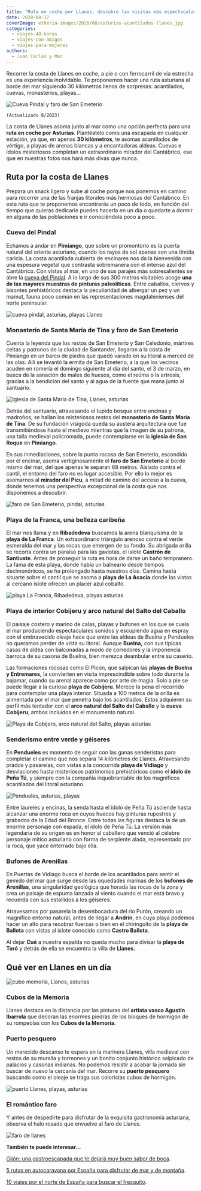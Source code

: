 ```yaml
---
title: "Ruta en coche por Llanes, descubre las visitas más espectaculares"
date: 2020-08-17
coverImage: etheria-images/2020/08/asturias-acantilados-llanes.jpg
categories: 
  - viajes-48-horas
  - viajes-con-amigas
  - viajes-para-mujeres
authors: 
  - Juan Carlos y Mar
---
```


Recorrer la costa de Llanes en coche, a pie o con ferrocarril de vía estrecha es una 
experiencia inolvidable. Te proponemos hacer una ruta asturiana al borde del mar 
siguiendo 30 kilómetros llenos de sorpresas: acantilados, cuevas, monasterios, playas... 

![Cueva Pindal y faro de San Emeterio](etheria-images/2020/08/asturias-playas-llanes-900x480.jpg "Entorno de la Cueva Pindal, un gran atractivo de la costa de Llanes.")

```
(Actualizado 8/2023)
```

La costa de Llanes asoma junto al mar como una opción perfecta para una **ruta en coche 
por Asturias**. Plantéatelo como una escapada en cualquier estación, ya que, en apenas 
**30 kilómetros**, te asomas acantilados de vértigo, a playas de arenas blancas y a 
encantadoras aldeas. Cuevas e ídolos misteriosos completan un extraordinario mirador del 
Cantábrico, ese que en nuestras fotos nos hará más divas que nunca. 

## Ruta por la costa de Llanes

Prepara un snack ligero y sube al coche porque nos ponemos en camino para recorrer una 
de las franjas litorales más hermosas del Cantábrico. En esta ruta que te proponemos 
encontrarás un poco de todo, en función del tiempo que quieras dedicarle puedes hacerla 
en un día o quedarte a dormir en alguna de las poblaciones e ir conociéndola poco a 
poco. 

### Cueva del Pindal

Echamos a andar en **Pimiango**, que sobre un promontorio es la puerta natural del 
oriente asturiano, cuando los rayos de sol apenas son una tímida caricia. La costa 
acantilada cubierta de encinares nos da la bienvenida con una espesura vegetal que 
contrasta sobremanera con el intenso azul del Cantábrico. Con vistas al mar, en uno de 
sus parajes más sobresalientes se abre la [cueva del 
Pindal](https://tematico.asturias.es/cultura/yacimientos/pindal.html). A lo largo de sus 
300 metros visitables acoge **una de las mayores muestras de pinturas paleolíticas**. 
Entre caballos, ciervos y bisontes prehistóricos destaca la peculiaridad de albergar un 
pez y un mamut, fauna poco común en las representaciones magdalenienses del norte 
peninsular. 

![cueva pindal, asturias, playas Llanes](etheria-images/2020/08/asturias-acantilados-llanes-900x599.jpg "Alrededores de la cueva de Pindal (Asturias).")

### Monasterio de Santa María de Tina y faro de San Emeterio

Cuenta la leyenda que los restos de San Emeterio y San Celedonio, mártires celtas y 
patronos de la ciudad de Santander, llegaron a la costa de Pimiango en un barco de 
piedra que quedó varado en su litoral a merced de las olas. Allí se levantó la ermita de 
San Emeterio, a la que los vecinos acuden en romería el domingo siguiente al día del 
santo, el 3 de marzo, en busca de la sanación de males de huesos, como el reúma o la 
artrosis, gracias a la bendición del santo y al agua de la fuente que mana junto al 
santuario. 

![Iglesia de Santa Maria de Tina, Llanes, asturias](etheria-images/2020/08/asturias-llanes-iglesia-900x599.jpg "Iglesia de Santa Maria de Tina.")

Detrás del santuario, atravesando el tupido bosque entre encinas y madroños, se hallan 
los misteriosos restos del **monasterio de Santa María de Tina**. De su fundación 
visigoda queda su austera arquitectura que fue transmitiéndose hasta el medievo mientras 
que la imagen de su patrona, una talla medieval policromada, puede contemplarse en la 
**iglesia de San Roque** en **Pimiango**. 

En sus inmediaciones, sobre la punta rocosa de San Emeterio, escondido por el encinar, 
asoma vertiginosamente el **faro de San Emeterio** al borde mismo del mar, del que 
apenas le separan 68 metros. Aislado contra el cantil, el entorno del faro no es lugar 
accesible. Por ello lo mejor es asomarnos al **mirador del Picu**, a mitad de camino del 
acceso a la cueva, donde tenemos una perspectiva excepcional de la costa que nos 
disponemos a descubrir. 

![faro de San Emeterio, pindal, asturias](etheria-images/2020/08/asturias-llanes-mar-azul-900x599.jpg "Faro de San Emeterio (Asturias).")

### Playa de la Franca, una belleza caribeña

El mar nos llama y en **Ribadedeva** buscamos la arena blanquísima de la **playa de La 
Franca**. Un extraordinario triángulo arenoso contra el verde esmeralda del mar y las 
rocas que emergen de su fondo. Su abrigada orilla se recorta contra un paraíso para las 
gaviotas, el islote **Castrón de Santiuste**. Antes de proseguir la ruta es hora de 
darse un baño tempranero. La fama de esta playa, donde había un balneario desde tiempos 
decimonónicos, se ha prolongado hasta nuestros días. Camina hasta situarte sobre el 
cantil que se asoma a **playa de La Acacia** donde las vistas al cercano islote ofrecen 
un placer azul cobalto. 

![playa La Franca, Ribadedeva, playas asturias](etheria-images/2020/08/asturias-costa-llanes-playa-900x599.jpg "Vista aérea de la playa La Franca (concejo de Ribadedeva).")

### Playa de interior Cobijeru y arco natural del Salto del Caballo

El paisaje costero y marino de calas, playas y bufones en los que se cuela el mar 
produciendo espectaculares sonidos y escupiendo agua en espray con el embravecido oleaje 
hace que entre las aldeas de Buelna y Pendueles no queramos perder de vista su litoral. 
Aunque **Buelna,** con sus típicas casas de aldea con balconadas a modo de corredores y 
la imponencia barroca de su casona de Buelna, bien merezca deambular entre su caserío. 

Las formaciones rocosas como El Picón, que salpican las **playas de Buelna y 
Entremares,** la convierten en visita imprescindible sobre todo durante la bajamar, 
cuando su arenal aparece como por arte de magia. Solo a pie se puede llegar a la curiosa 
**playa de Cobijeru**. Merece la pena el recorrido para contemplar una playa interior. 
Situada a 100 metros de la orilla es alimentada por el mar que penetra bajo los 
acantilados. Estos adquieren su perfil más tentador con el **arco natural del Salto del 
Caballo** y la **cueva Cobijeru**, ambos incluidos en el monumento natural. 

![Playa de Cobijero, arco natural del Salto, playas asturias](etheria-images/2020/08/asturias-playa-interior-llanes-683x1024.jpg "Playa de Cobijero y arco natural del Salto del Caballo (Asturias).")

### Senderismo entre verde y géiseres

En **Pendueles** es momento de seguir con las ganas senderistas para completar el camino 
que nos separa 14 kilómetros de Llanes. Atravesando prados y pasarelas, con vistas a la 
concurrida **playa de Vidiago** y desviaciones hasta misteriosos patrimonios 
prehistóricos como el **ídolo de Peña Tú**, y siempre con la compañía inquebrantable de 
los magníficos acantilados del litoral asturiano. 

![Pendueles, asturias, playas](etheria-images/2020/08/asturias-vistas-costa-llanes-693x1024.jpg "Playa y acantilados de Pendueles (Asturias).")

Entre laureles y encinas, la senda hasta el ídolo de Peña Tú asciende hasta alcanzar una 
enorme roca en cuyos huecos hay pinturas rupestres y grabados de la Edad del Bronce. 
Entre todas las figuras destaca la de un enorme personaje con espada, el ídolo de Peña 
Tú. La versión más legendaria de su origen es en honor al caballero que venció al 
célebre personaje mítico asturiano con forma de serpiente alada, representado por la 
roca, que yace enterrado bajo ella. 

### Bufones de Arenillas

En Puertas de Vidiago busca el borde de los acantilados para sentir el gemido del mar 
que surge desde las oquedades marinas de los **bufones de Arenillas**, una singularidad 
geológica que horada las rocas de la zona y crea un paisaje de espuma lanzada al viento 
cuando el mar está bravo y recuerda con sus estallidos a los géiseres. 

Atravesamos por pasarela la desembocadura del río Purón, creando un magnífico entorno 
natural, antes de llegar a **Andrín**, en cuya playa podemos hacer un alto para recobrar 
fuerzas o bien en el chiringuito de la **playa de Ballota** con vistas al islote 
conocido como **Castro Ballota**. 

Al dejar **Cué** a nuestra espalda no queda mucho para divisar la **playa de Toró** y 
detrás de ella se encuentra la villa de **Llanes.** 

## Qué ver en Llanes en un día

![cubo memoria, Llanes, asturias](etheria-images/2020/08/asturias-llanes-puerto-color-667x1024.jpg "'Cubos de la memoria' de Llanes (Asturias).")

### Cubos de la Memoria

Llanes destaca en la distancia por las pinturas del **artista vasco Agustín Ibarrola** 
que decoran las enormes piedras de los bloques de hormigón de su rompeolas con los 
**Cubos de la Memoria**. 

### Puerto pesquero

Un merecido descanso te espera en la marinera Llanes, villa medieval con restos de su 
muralla y torreones y un bonito conjunto histórico salpicado de palacios y casonas 
indianas. No podemos resistir a acabar la jornada sin buscar de nuevo la cercanía del 
mar. Recorre su **puerto pesquero** buscando como el oleaje se traga sus coloristas 
cubos de hormigón. 

![puerto Llanes, playas, asturias](etheria-images/2020/08/asturias-llanes-puerto-900x601.jpg "Puerto pesquero de Llanes (Asturias).")

### El romántico faro

Y antes de despedirte para disfrutar de la exquisita gastronomía asturiana, observa el 
halo rosado que envuelve al faro de Llanes. 

![faro de llanes](etheria-images/2020/08/asturias-costa-llanes-faro-900x600.jpg "Faro de Llanes.")

**También te puede interesar...** 

[Gijón: una gastroescapada que te dejará muy buen sabor de 
boca](https://etheriamagazine.com/2021/01/25/gijon-y-sus-mejores-sidrerias-restaurantes-pastelerias/). 

[5 rutas en autocaravana por España para disfrutar de mar y de 
montaña](https://etheriamagazine.com/2020/07/23/5-rutas-en-auto-caravana-por-espana/). 

[10 viajes por el norte de España para buscar el 
fresquito](https://etheriamagazine.com/2020/07/20/10-viajes-por-el-norte-de-espana-rutas-en-coche/).
